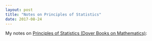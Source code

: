 ```yaml
---
layout: post
title: "Notes on Principles of Statistics"
date: 2017-08-24
---
```


My notes on [Principles of Statistics (Dover Books on Mathematics)](https://www.amazon.com/Principles-Statistics-Dover-Books-Mathematics/dp/0486637603/ref=sr_1_1?s=books&ie=UTF8&qid=1503561588&sr=1-1&keywords=statistics+dover):

